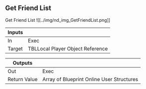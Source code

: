 ## Get Friend List
Get Friend List
![[../img/nd_img_GetFriendList.png]]

|Inputs||
|--|--|
| In | Exec |
| Target | TBLLocal Player Object Reference |

|Outputs||
|--|--|
| Out | Exec |
| Return Value | Array of Blueprint Online User Structures |
